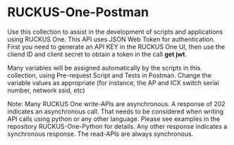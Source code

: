 # RUCKUS-One-Postman
Use this collection to assist in the development of scripts and applications using RUCKUS One. This API uses JSON Web Token for authentication.
First you need to generate an API KEY in the RUCKUS One UI, then use the cliend ID and client secret to obtain a token in the call **get jwt**.

Many variables will be assigned automatically by the scripts in this collection, using Pre-request Script and Tests in Postman. Change the variable values as appropriate (for instance, the AP and ICX switch serial number, network ssid, etc)

Note: Many RUCKUS One write-APIs are asynchronous. A response of 202 indicates an asynchronous 
call. That needs to be considered when writing API calls using python or any other language. 
Please see examples in the repository RUCKUS-One-Python for details.
Any other response indicates a synchronous response. The read-APIs are always synchronous.
